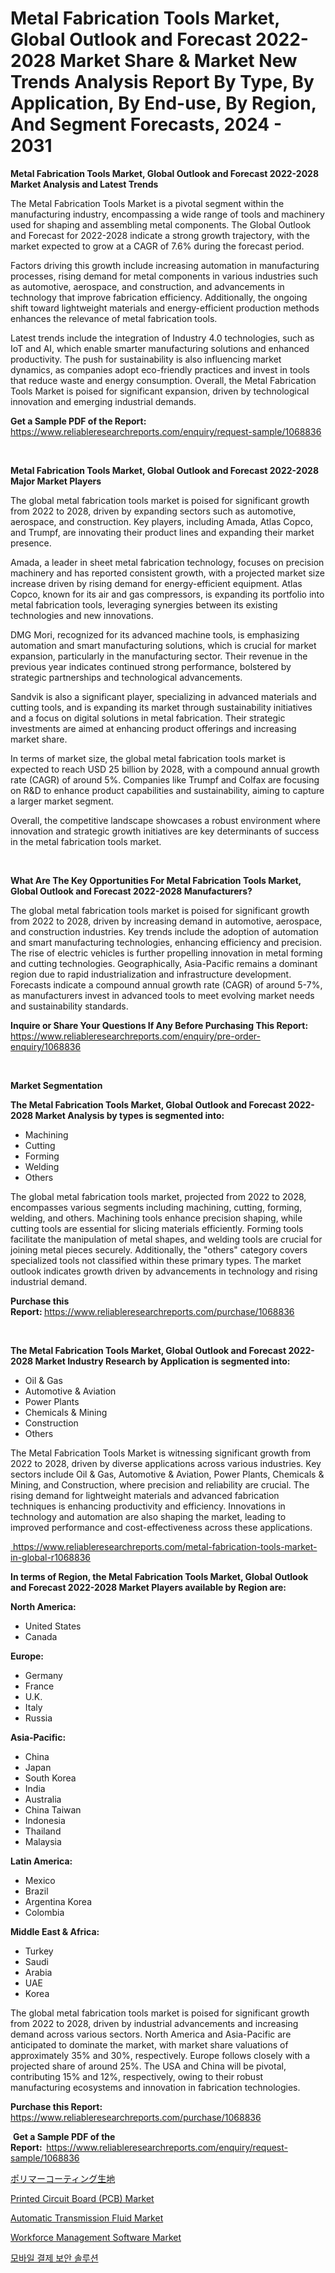 <p><h1>Metal Fabrication Tools Market, Global Outlook and Forecast 2022-2028 Market Share & Market New Trends Analysis Report By Type, By Application, By End-use, By Region, And Segment Forecasts, 2024 - 2031</h1></p><p><strong>Metal Fabrication Tools Market, Global Outlook and Forecast 2022-2028 Market Analysis and Latest Trends</strong></p>
<p><p>The Metal Fabrication Tools Market is a pivotal segment within the manufacturing industry, encompassing a wide range of tools and machinery used for shaping and assembling metal components. The Global Outlook and Forecast for 2022-2028 indicate a strong growth trajectory, with the market expected to grow at a CAGR of 7.6% during the forecast period. </p><p>Factors driving this growth include increasing automation in manufacturing processes, rising demand for metal components in various industries such as automotive, aerospace, and construction, and advancements in technology that improve fabrication efficiency. Additionally, the ongoing shift toward lightweight materials and energy-efficient production methods enhances the relevance of metal fabrication tools.</p><p>Latest trends include the integration of Industry 4.0 technologies, such as IoT and AI, which enable smarter manufacturing solutions and enhanced productivity. The push for sustainability is also influencing market dynamics, as companies adopt eco-friendly practices and invest in tools that reduce waste and energy consumption. Overall, the Metal Fabrication Tools Market is poised for significant expansion, driven by technological innovation and emerging industrial demands.</p></p>
<p><strong>Get a Sample PDF of the Report:&nbsp;</strong> <a href="https://www.reliableresearchreports.com/enquiry/request-sample/1068836">https://www.reliableresearchreports.com/enquiry/request-sample/1068836</a></p>
<p>&nbsp;</p>
<p><strong>Metal Fabrication Tools Market, Global Outlook and Forecast 2022-2028 Major Market Players</strong></p>
<p><p>The global metal fabrication tools market is poised for significant growth from 2022 to 2028, driven by expanding sectors such as automotive, aerospace, and construction. Key players, including Amada, Atlas Copco, and Trumpf, are innovating their product lines and expanding their market presence.</p><p>Amada, a leader in sheet metal fabrication technology, focuses on precision machinery and has reported consistent growth, with a projected market size increase driven by rising demand for energy-efficient equipment. Atlas Copco, known for its air and gas compressors, is expanding its portfolio into metal fabrication tools, leveraging synergies between its existing technologies and new innovations.</p><p>DMG Mori, recognized for its advanced machine tools, is emphasizing automation and smart manufacturing solutions, which is crucial for market expansion, particularly in the manufacturing sector. Their revenue in the previous year indicates continued strong performance, bolstered by strategic partnerships and technological advancements.</p><p>Sandvik is also a significant player, specializing in advanced materials and cutting tools, and is expanding its market through sustainability initiatives and a focus on digital solutions in metal fabrication. Their strategic investments are aimed at enhancing product offerings and increasing market share.</p><p>In terms of market size, the global metal fabrication tools market is expected to reach USD 25 billion by 2028, with a compound annual growth rate (CAGR) of around 5%. Companies like Trumpf and Colfax are focusing on R&D to enhance product capabilities and sustainability, aiming to capture a larger market segment.</p><p>Overall, the competitive landscape showcases a robust environment where innovation and strategic growth initiatives are key determinants of success in the metal fabrication tools market.</p></p>
<p>&nbsp;</p>
<p><strong>What Are The Key Opportunities For Metal Fabrication Tools Market, Global Outlook and Forecast 2022-2028 Manufacturers?</strong></p>
<p><p>The global metal fabrication tools market is poised for significant growth from 2022 to 2028, driven by increasing demand in automotive, aerospace, and construction industries. Key trends include the adoption of automation and smart manufacturing technologies, enhancing efficiency and precision. The rise of electric vehicles is further propelling innovation in metal forming and cutting technologies. Geographically, Asia-Pacific remains a dominant region due to rapid industrialization and infrastructure development. Forecasts indicate a compound annual growth rate (CAGR) of around 5-7%, as manufacturers invest in advanced tools to meet evolving market needs and sustainability standards.</p></p>
<p><strong>Inquire or Share Your Questions If Any Before Purchasing This Report:</strong> <a href="https://www.reliableresearchreports.com/enquiry/pre-order-enquiry/1068836">https://www.reliableresearchreports.com/enquiry/pre-order-enquiry/1068836</a></p>
<p>&nbsp;</p>
<p><strong>Market Segmentation</strong></p>
<p><strong>The Metal Fabrication Tools Market, Global Outlook and Forecast 2022-2028 Market Analysis by types is segmented into:</strong></p>
<p><ul><li>Machining</li><li>Cutting</li><li>Forming</li><li>Welding</li><li>Others</li></ul></p>
<p><p>The global metal fabrication tools market, projected from 2022 to 2028, encompasses various segments including machining, cutting, forming, welding, and others. Machining tools enhance precision shaping, while cutting tools are essential for slicing materials efficiently. Forming tools facilitate the manipulation of metal shapes, and welding tools are crucial for joining metal pieces securely. Additionally, the "others" category covers specialized tools not classified within these primary types. The market outlook indicates growth driven by advancements in technology and rising industrial demand.</p></p>
<p><strong>Purchase this Report:&nbsp;</strong><a href="https://www.reliableresearchreports.com/purchase/1068836">https://www.reliableresearchreports.com/purchase/1068836</a></p>
<p>&nbsp;</p>
<p><strong>The Metal Fabrication Tools Market, Global Outlook and Forecast 2022-2028 Market Industry Research by Application is segmented into:</strong></p>
<p><ul><li>Oil & Gas</li><li>Automotive & Aviation</li><li>Power Plants</li><li>Chemicals & Mining</li><li>Construction</li><li>Others</li></ul></p>
<p><p>The Metal Fabrication Tools Market is witnessing significant growth from 2022 to 2028, driven by diverse applications across various industries. Key sectors include Oil & Gas, Automotive & Aviation, Power Plants, Chemicals & Mining, and Construction, where precision and reliability are crucial. The rising demand for lightweight materials and advanced fabrication techniques is enhancing productivity and efficiency. Innovations in technology and automation are also shaping the market, leading to improved performance and cost-effectiveness across these applications.</p></p>
<p><a href="https://www.reliableresearchreports.com/metal-fabrication-tools-market-in-global-r1068836">&nbsp;https://www.reliableresearchreports.com/metal-fabrication-tools-market-in-global-r1068836</a></p>
<p><strong>In terms of Region, the Metal Fabrication Tools Market, Global Outlook and Forecast 2022-2028 Market Players available by Region are:</strong></p>
<p>
    <p> <strong> North America: </strong>
        <ul>
            <li>United States</li>
            <li>Canada</li>
        </ul>
        </p> 
    <p> <strong> Europe: </strong>
        <ul>
            <li>Germany</li>
            <li>France</li>
            <li>U.K.</li>
            <li>Italy</li>
            <li>Russia</li>
        </ul>
        </p> 
    <p> <strong> Asia-Pacific: </strong>
        <ul>
            <li>China</li>
            <li>Japan</li>
            <li>South Korea</li>
            <li>India</li>
            <li>Australia</li>
            <li>China Taiwan</li>
            <li>Indonesia</li>
            <li>Thailand</li>
            <li>Malaysia</li>
        </ul>
        </p> 
    <p> <strong> Latin America: </strong>
        <ul>
            <li>Mexico</li>
            <li>Brazil</li>
            <li>Argentina Korea</li>
            <li>Colombia</li>
        </ul>
        </p> 
    <p> <strong> Middle East & Africa: </strong>
        <ul>
            <li>Turkey</li>
            <li>Saudi</li>
            <li>Arabia</li>
            <li>UAE</li>
            <li>Korea</li>
        </ul>
    </p>
    </p>
<p><p>The global metal fabrication tools market is poised for significant growth from 2022 to 2028, driven by industrial advancements and increasing demand across various sectors. North America and Asia-Pacific are anticipated to dominate the market, with market share valuations of approximately 35% and 30%, respectively. Europe follows closely with a projected share of around 25%. The USA and China will be pivotal, contributing 15% and 12%, respectively, owing to their robust manufacturing ecosystems and innovation in fabrication technologies.</p></p>
<p><strong>Purchase this Report: </strong><a href="https://www.reliableresearchreports.com/purchase/1068836">https://www.reliableresearchreports.com/purchase/1068836</a></p>
<p>&nbsp;<strong>Get a Sample PDF of the Report:&nbsp;&nbsp;</strong><a href="https://www.reliableresearchreports.com/enquiry/request-sample/1068836">https://www.reliableresearchreports.com/enquiry/request-sample/1068836</a></p>
<p><strong></strong></p>
<p><p><a href="https://medium.com/@coleensxrkkn/%E3%83%9D%E3%83%AA%E3%83%9E%E3%83%BC%E3%82%B3%E3%83%BC%E3%83%86%E3%82%A3%E3%83%B3%E3%82%B0%E3%81%95%E3%82%8C%E3%81%9F%E7%94%9F%E5%9C%B0%E5%B8%82%E5%A0%B4%E3%81%AE%E8%A6%8F%E6%A8%A1-%E3%82%B7%E3%82%A7%E3%82%A2-%E3%81%8A%E3%82%88%E3%81%B3%E3%83%88%E3%83%AC%E3%83%B3%E3%83%89%E5%88%86%E6%9E%90%E3%83%AC%E3%83%9D%E3%83%BC%E3%83%88-%E8%A3%BD%E5%93%81%E5%88%A5-%E3%83%93%E3%83%8B%E3%83%BC%E3%83%AB%E3%82%B3%E3%83%BC%E3%83%86%E3%82%A3%E3%83%B3%E3%82%B0%E7%94%9F%E5%9C%B0-pu%E3%82%B3%E3%83%BC%E3%83%86%E3%82%A3%E3%83%B3%E3%82%B0%E7%94%9F%E5%9C%B0-pe%E3%82%B3%E3%83%BC%E3%83%86%E3%82%A3%E3%83%B3%E3%82%B0%E7%94%9F%E5%9C%B0-%E3%81%9D%E3%81%AE%E4%BB%96-%E3%81%8A%E3%82%88%E3%81%B3%E3%82%BB%E3%82%B0%E3%83%A1%E3%83%B3%E3%83%88%E4%BA%88%E6%B8%AC-2024%E5%B9%B4-92674d4e93a6">ポリマーコーティング生地</a></p><p><a href="https://issuu.com/reportprime-2/docs/printed-circuit-board-pcb-market-si_c8f6c7756ccfa6">Printed Circuit Board (PCB) Market</a></p><p><a href="https://medium.com/@patricbguth07/automatic-transmission-fluid-market-2024-2031-industry-insights-and-investment-opportunities-6ce8c9e7fae8">Automatic Transmission Fluid Market</a></p><p><a href="https://www.linkedin.com/pulse/global-workforce-management-software-market-opportunities-ke5ce?trackingId=48rU%2BfXWRxycnzfvAD5Y2g%3D%3D">Workforce Management Software Market</a></p><p><a href="https://medium.com/@nazminrahman651/%EB%AA%A8%EB%B0%94%EC%9D%BC-%EA%B2%B0%EC%A0%9C-%EB%B3%B4%EC%95%88-%EC%86%94%EB%A3%A8%EC%85%98-%EC%8B%9C%EC%9E%A5-%EA%B8%80%EB%A1%9C%EB%B2%8C-%EB%B0%8F-%EC%A7%80%EC%97%AD-%EB%B6%84%EC%84%9D-%EC%B5%9C%EC%A2%85-%EC%82%AC%EC%9A%A9%EC%9E%90-%EC%A0%9C%ED%92%88-%EB%B0%8F-%EC%A7%80%EC%97%AD%EC%97%90-%EC%A4%91%EC%A0%90-%EB%B6%84%EC%84%9D-%EB%B0%8F-%EC%98%88%EC%B8%A1-2024-2031-b6a0b9befa5b">모바일 결제 보안 솔루션</a></p></p>